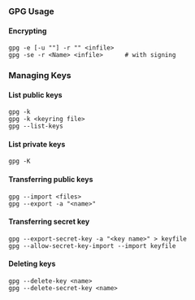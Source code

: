 ### GPG Usage

#### Encrypting

    gpg -e [-u ""] -r "" <infile>
    gpg -se -r <Name> <infile>      # with signing

### Managing Keys

#### List public keys

    gpg -k 
    gpg -k <keyring file>
    gpg --list-keys

#### List private keys

    gpg -K

#### Transferring public keys

    gpg --import <files>
    gpg --export -a "<name>"

#### Transferring secret key

    gpg --export-secret-key -a "<key name>" > keyfile
    gpg --allow-secret-key-import --import keyfile

#### Deleting keys

    gpg --delete-key <name>
    gpg --delete-secret-key <name>